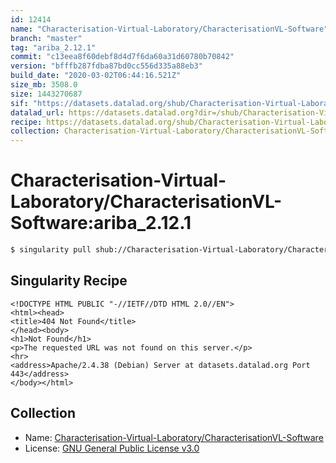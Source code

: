 ```yaml
---
id: 12414
name: "Characterisation-Virtual-Laboratory/CharacterisationVL-Software"
branch: "master"
tag: "ariba_2.12.1"
commit: "c13eea8f60debf8d4d7f6da60a31d60780b70842"
version: "bfffb287fdba87bd0cc556d335a88eb3"
build_date: "2020-03-02T06:44:16.521Z"
size_mb: 3508.0
size: 1443270687
sif: "https://datasets.datalad.org/shub/Characterisation-Virtual-Laboratory/CharacterisationVL-Software/ariba_2.12.1/2020-03-02-c13eea8f-bfffb287/bfffb287fdba87bd0cc556d335a88eb3.sif"
datalad_url: https://datasets.datalad.org?dir=/shub/Characterisation-Virtual-Laboratory/CharacterisationVL-Software/ariba_2.12.1/2020-03-02-c13eea8f-bfffb287/
recipe: https://datasets.datalad.org/shub/Characterisation-Virtual-Laboratory/CharacterisationVL-Software/ariba_2.12.1/2020-03-02-c13eea8f-bfffb287/Singularity
collection: Characterisation-Virtual-Laboratory/CharacterisationVL-Software
---
```


# Characterisation-Virtual-Laboratory/CharacterisationVL-Software:ariba_2.12.1

```bash
$ singularity pull shub://Characterisation-Virtual-Laboratory/CharacterisationVL-Software:ariba_2.12.1
```

## Singularity Recipe

```singularity
<!DOCTYPE HTML PUBLIC "-//IETF//DTD HTML 2.0//EN">
<html><head>
<title>404 Not Found</title>
</head><body>
<h1>Not Found</h1>
<p>The requested URL was not found on this server.</p>
<hr>
<address>Apache/2.4.38 (Debian) Server at datasets.datalad.org Port 443</address>
</body></html>
```

## Collection

 - Name: [Characterisation-Virtual-Laboratory/CharacterisationVL-Software](https://github.com/Characterisation-Virtual-Laboratory/CharacterisationVL-Software)
 - License: [GNU General Public License v3.0](https://api.github.com/licenses/gpl-3.0)

